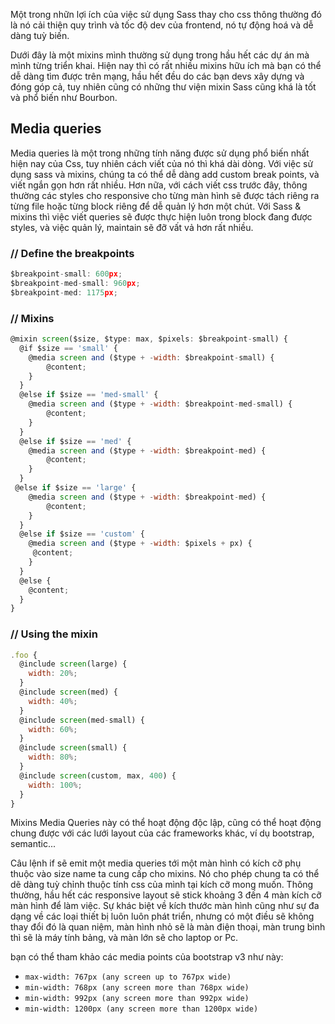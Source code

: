 Một trong nhữn lợi ích của việc sử dụng Sass thay cho css thông thường đó là nó cải thiện quy trình và tốc độ dev của frontend, nó tự động hoá và dễ dàng tuỳ biến.

Dưới đây là một mixins mình thường sử dụng trong hầu hết các dự án mà mình từng triển khai. Hiện nay thì có rất nhiều mixins hữu ích mà bạn có thể dễ dàng tìm được trên mạng, hầu hết đều do các bạn devs xây dựng và đóng góp cả, tuy nhiên cũng có những thư viện mixin Sass cũng khá là tốt và phổ biến như Bourbon.

## Media queries
Media queries là một trong những tính năng được sử dụng phổ biến nhất hiện nay của Css, tuy nhiên cách viết của nó thì khá dài dòng. Với việc sử dụng sass và mixins, chúng ta có thể dễ dàng add custom break points, và viết ngắn gọn hơn rất nhiều. Hơn nữa, với cách viết css trước đây, thông thường các styles cho responsive cho từng màn hình sẽ được tách riêng ra từng file hoặc từng block riêng để dễ quản lý hơn một chút.
Với Sass & mixins thì việc viết queries sẽ được thực hiện luôn trong block đang được styles, và việc quản lý, maintain sẽ đỡ vất vả hơn rất nhiều.

### // Define the breakpoints

```javascript
$breakpoint-small: 600px;
$breakpoint-med-small: 960px;
$breakpoint-med: 1175px;
```

### // Mixins

```javascript
@mixin screen($size, $type: max, $pixels: $breakpoint-small) {
  @if $size == 'small' {
    @media screen and ($type + -width: $breakpoint-small) {
        @content;
    }
  }
  @else if $size == 'med-small' {
    @media screen and ($type + -width: $breakpoint-med-small) {
        @content;
    }
  }
  @else if $size == 'med' {
    @media screen and ($type + -width: $breakpoint-med) {
        @content;
    }
  }
 @else if $size == 'large' {
    @media screen and ($type + -width: $breakpoint-med) {
        @content;
    }
  }
  @else if $size == 'custom' {
    @media screen and ($type + -width: $pixels + px) {
     @content;
    }
  }
  @else {
    @content;
  }
}
```


### // Using the mixin

```javascript
.foo {
  @include screen(large) {
    width: 20%;
  }
  @include screen(med) {
    width: 40%;
  }
  @include screen(med-small) {
    width: 60%;
  }
  @include screen(small) {
    width: 80%;
  }
  @include screen(custom, max, 400) {
    width: 100%;
  }
}
```

Mixins Media Queries này có thể hoạt động độc lập, cũng có thể hoạt động chung được với các lưới layout của các frameworks khác, ví dụ bootstrap, semantic...

Câu lệnh if sẽ emit một media queries tới một màn hình có kích cỡ phụ thuộc vào size name ta cung cấp cho mixins. Nó cho phép chung ta có thể dẽ dàng tuỳ chỉnh thuộc tính css của mình tại kích cỡ mong muốn. Thông thường, hầu hết các responsive layout sẽ stick khoảng 3 đến 4 màn kích cỡ màn hình để làm việc. Sự khác biệt về kích thước màn hình cũng như sự đa dạng về các loại thiết bị luôn luôn phát triển, nhưng có một điều sẽ không thay đổi đó là quan niệm, màn hình nhỏ sẽ là màn điện thoại, màn trung bình thì sẽ là máy tính bảng, và màn lớn sẽ cho laptop or Pc.

bạn có thể tham khảo các media points của bootstrap v3 như này: 

* `max-width: 767px (any screen up to 767px wide)`
* `min-width: 768px (any screen more than 768px wide)`
* `min-width: 992px (any screen more than 992px wide)`
* `min-width: 1200px (any screen more than 1200px wide)`